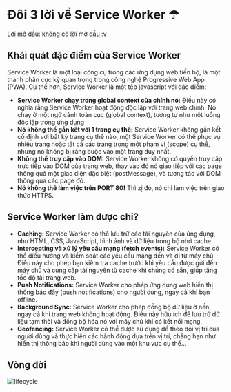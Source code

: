 
# Đôi 3 lời về Service Worker ☂︎

Lời mở đầu: không có lời mở đầu :v



## Khái quát đặc điểm của Service Worker
Service Worker là một loại công cụ trong các ứng dụng web tiến bộ, là một thành phần cực kỳ quan trọng trong công nghệ Progressive Web App (PWA). Cụ thể hơn, Service Worker là một tệp javascript với đặc điểm:
* **Service Worker chạy trong global context của chính nó:** Điều này có nghĩa rằng Service Worker hoạt động độc lập với trang web chính. Nó chạy ở một ngữ cảnh toàn cục (global context), tương tự như một luồng độc lập trong ứng dụng
* **Nó không thể gắn kết với 1 trang cụ thể:** Service Worker không gắn kết cố định với bất kỳ trang cụ thể nào, một Service Worker có thể phục vụ nhiều trang hoặc tất cả các trang trong một phạm vi (scope) cụ thể, nhưng nó không bị ràng buộc vào một trang duy nhất.
* **Không thể truy cập vào DOM:** Service Worker không có quyền truy cập trực tiếp vào DOM của trang web, thay vào đó nó giao tiếp với các page thông quả một giao diện đặc biệt (postMessage), và tương tác với DOM thông qua các page đó.
* **Nó không thể làm việc trên PORT 80!** Thì zị đó, nó chỉ làm việc trên giao thức HTTPS.

## Service Worker làm được chi?
* **Caching:** Service Worker có thể lưu trữ các tài nguyên của ứng dụng, như HTML, CSS, JavaScript, hình ảnh và dữ liệu trong bộ nhớ cache.
* **Intercepting và xử lý yêu cầu mạng (fetch events):** Service Worker có thể điều hướng và kiểm soát các yêu cầu mạng đến và đi từ máy chủ. Điều này cho phép bạn kiểm tra cache trước khi yêu cầu được gửi đến máy chủ và cung cấp tài nguyên từ cache khi chúng có sẵn, giúp tăng tốc độ tải trang web.
* **Push Notifications:** Service Worker cho phép ứng dụng web hiển thị thông báo đẩy (push notifications) cho người dùng, ngay cả khi bạn offline.
* **Background Sync:** Service Worker cho phép đồng bộ dữ liệu ở nền, ngay cả khi trang web không hoạt động. Điều này hữu ích để lưu trữ dữ liệu tạm thời và đồng bộ hóa nó với máy chủ khi có kết nối mạng.
* **Geofencing:** Service Worker có thể được sử dụng để theo dõi vị trí của người dùng và thực hiện các hành động dựa trên vị trí, chẳng hạn như hiển thị thông báo khi người dùng vào một khu vực cụ thể...

## Vòng đời
![lifecycle](https://nghia-sw.pages.dev/images/lifecycle.png)